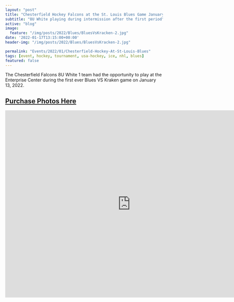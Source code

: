```yaml
---
layout: "post"
title: "Chesterfield Hockey Falcons at the St. Louis Blues Game January 13, 2022"
subtitle: "8U White playing during intermission after the first period"
active: "blog"
image:
  feature: "/img/posts/2022/Blues/BluesVsKracken-2.jpg"
date: '2022-01-17T13:15:00+00:00'
header-img: "/img/posts/2022/Blues/BluesVsKracken-2.jpg"

permalink: "Events/2022/01/Chesterfield-Hockey-At-St-Louis-Blues"
tags: [event, hockey, tournament, usa-hockey, ice, nhl, blues]
featured: false
---
```


The Chesterfield Falcons 8U White 1 team had the opportunity to play at the Enterprise Center during the first ever Blues VS Kraken game on January 13, 2022.

## [Purchase Photos Here](https://photos.rainbowmarks.com/2022/Hockey/St-Louis-Blues-1-13-2022)

<iframe src="https://photos.rainbowmarks.com/frame/slideshow?key=zR7F79&speed=3&transition=fade&autoStart=1&captions=0&navigation=0&playButton=0&randomize=0&transitionSpeed=2" width="800" height="600" frameborder="no" scrolling="no"></iframe>